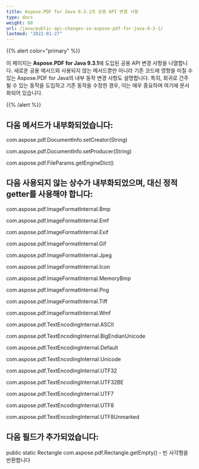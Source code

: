 ```yaml
---
title: Aspose.PDF for Java 9.3.1의 공용 API 변경 사항
type: docs
weight: 60
url: /java/public-api-changes-in-aspose-pdf-for-java-9-3-1/
lastmod: "2022-01-27"
---
```


{{% alert color="primary" %}}

이 페이지는 **Aspose.PDF for Java 9.3.1**에 도입된 공용 API 변경 사항을 나열합니다. 새로운 공용 메서드와 사용되지 않는 메서드뿐만 아니라 기존 코드에 영향을 미칠 수 있는 Aspose.PDF for Java의 내부 동작 변경 사항도 설명합니다. 특히, 회귀로 간주될 수 있는 동작을 도입하고 기존 동작을 수정한 경우, 이는 매우 중요하며 여기에 문서화되어 있습니다.

{{% /alert %}}

## 다음 메서드가 내부화되었습니다:

com.aspose.pdf.DocumentInfo.setCreator(String)<p>
com.aspose.pdf.DocumentInfo.setProducer(String)<p>
com.aspose.pdf.FileParams.getEngineDict()

## 다음 사용되지 않는 상수가 내부화되었으며, 대신 정적 getter를 사용해야 합니다:

com.aspose.pdf.ImageFormatInternal.Bmp<p>
com.aspose.pdf.ImageFormatInternal.Emf<p>

com.aspose.pdf.ImageFormatInternal.Exif<p>
com.aspose.pdf.ImageFormatInternal.Gif<p>
com.aspose.pdf.ImageFormatInternal.Jpeg<p>
com.aspose.pdf.ImageFormatInternal.Icon<p>
com.aspose.pdf.ImageFormatInternal.MemoryBmp<p>
com.aspose.pdf.ImageFormatInternal.Png<p>
com.aspose.pdf.ImageFormatInternal.Tiff<p>
com.aspose.pdf.ImageFormatInternal.Wmf<p>
com.aspose.pdf.TextEncodingInternal.ASCII<p>
com.aspose.pdf.TextEncodingInternal.BigEndianUnicode<p>
com.aspose.pdf.TextEncodingInternal.Default<p>
com.aspose.pdf.TextEncodingInternal.Unicode<p>
com.aspose.pdf.TextEncodingInternal.UTF32<p>
com.aspose.pdf.TextEncodingInternal.UTF32BE<p>
com.aspose.pdf.TextEncodingInternal.UTF7<p>
com.aspose.pdf.TextEncodingInternal.UTF8<p>
com.aspose.pdf.TextEncodingInternal.UTF8Unmarked

## 다음 필드가 추가되었습니다:

public static Rectangle com.aspose.pdf.Rectangle.getEmpty() - 빈 사각형을 반환합니다